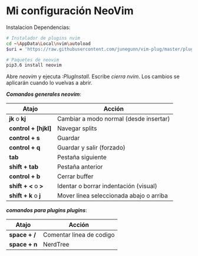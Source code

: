 # Mi configuración NeoVim 

Instalacion Dependencias:

```bash
# Instalador de plugins nvim
cd ~\AppData\Local\nvim\autoload
$uri = 'https://raw.githubusercontent.com/junegunn/vim-plug/master/plug.vim'(New-Object NetWebClient).DownloadFile($uri, $ExecutionContext.SessionState.Path.GetUnresolvedProviderPathFromPSPath("~\AppData\Local\nvim\autoload\plug.vim"))

# Paquetes de neovim
pip3.6 install neovim
```
Abre *neovim* y ejecuta *:PlugInstall*. Escribe *cierra nvim*. Los cambios se 
aplicarán cuando lo vuelvas a abrir.

***Comandos generales neovim***:

| Atajo                  | Acción                                  |
| ---------------------- | --------------------------------------- |
| **jk** o **kj**        | Cambiar a modo normal (desde insertar)  |
| **control + [hjkl]**   | Navegar splits                          |
| **control + s**        | Guardar                                 |
| **control + q**        | Guardar y salir (forzado)               |
| **tab**                | Pestaña siguiente                       |
| **shift + tab**        | Pestaña anterior                        |
| **control + b**        | Cerrar buffer                           |
| **shift + <** o **>**  | Identar o borrar indentación (visual)   |
| **shift + k** o **j**  | Mover línea seleccionada abajo o arriba |

***comandos para plugins plugins***:

| Atajo         | Acción                                  |
| ------------- | --------------------------------------- |
| **space + /** | Comentar linea de codigo                |
| **space + n** | NerdTree                                |


